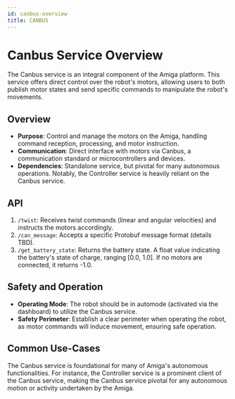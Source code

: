 ```yaml
---
id: canbus-overview
title: CANBUS
---
```


# Canbus Service Overview

The Canbus service is an integral component of the Amiga platform.
This service offers direct control over the robot's motors, allowing users to both
publish motor states and send specific commands to manipulate the robot's movements.

## Overview

- **Purpose**: Control and manage the motors on the Amiga, handling command reception,
processing, and motor instruction.
- **Communication**: Direct interface with motors via Canbus, a communication standard
or microcontrollers and devices.
- **Dependencies**: Standalone service, but pivotal for many autonomous operations.
Notably, the Controller service is heavily reliant on the Canbus service.

## API

1. `/twist`: Receives twist commands (linear and angular velocities) and instructs the
motors accordingly.
2. `/can_message`: Accepts a specific Protobuf message format (details TBD).
3. `/get_battery_state`: Returns the battery state.
A float value indicating the battery's state of charge, ranging [0.0, 1.0].
If no motors are connected, it returns -1.0.

## Safety and Operation

- **Operating Mode**: The robot should be in automode (activated via the dashboard)
to utilize the Canbus service.
- **Safety Perimeter**: Establish a clear perimeter when operating the robot, as motor
commands will induce movement, ensuring safe operation.

## Common Use-Cases

The Canbus service is foundational for many of Amiga's autonomous functionalities.
For instance, the Controller service is a prominent client of the Canbus service, making the
Canbus service pivotal for any autonomous motion or activity undertaken by the Amiga.
